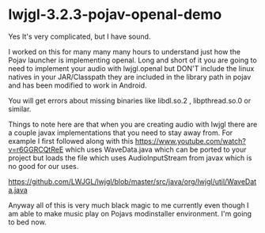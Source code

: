 # lwjgl-3.2.3-pojav-openal-demo

Yes It's very complicated, but I have sound.

I worked on this for many many many hours to understand just how the Pojav launcher is implementing openal. Long and short of it you are going to need to implement your audio with lwjgl.openal but DON'T include the linux natives in your JAR/Classpath they are included in the library path in pojav and has been modified to work in Android.

You will get errors about missing binaries like libdl.so.2 , libpthread.so.0 or similar.

Things to note here are that when you are creating audio with lwjgl there are a couple javax implementations that you need to stay away from. For example I first followed along with this https://www.youtube.com/watch?v=r6GGRCQtReE which uses WaveData.java which can be ported to your project but loads the file which uses AudioInputStream from javax which is no good for our uses.

https://github.com/LWJGL/lwjgl/blob/master/src/java/org/lwjgl/util/WaveData.java

Anyway all of this is very much black magic to me currently even though I am able to make music play on Pojavs modinstaller environment. I'm going to bed now.
